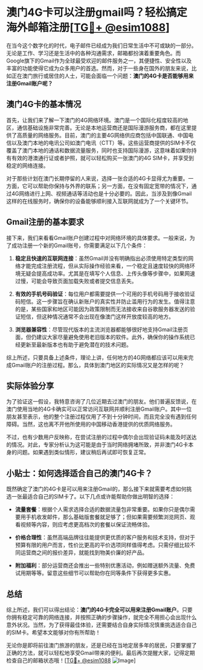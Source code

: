 # 澳门4G卡可以注册gmail吗？轻松搞定海外邮箱注册[[TG💪+ @esim1088](https://t.me/s/esim1088)]

在当今这个数字化的时代，电子邮件已经成为我们日常生活中不可或缺的一部分。无论是工作、学习还是生活中的各种沟通需求，邮箱都扮演着重要角色。而Google旗下的Gmail作为全球最受欢迎的邮件服务之一，其便捷性、安全性以及丰富的功能使得它成为众多用户的首选。然而，对于一些身在国外的朋友来说，比如正在澳门旅行或居住的人士，可能会面临一个问题：**澳门的4G卡是否能够用来注册Gmail账户呢？**

## 澳门4G卡的基本情况

首先，让我们来了解一下澳门的4G网络环境。澳门是一个国际化程度较高的地区，通信基础设施非常完善。无论是本地运营商还是国际漫游服务商，都在这里提供了高质量的网络服务。目前，澳门的主要4G网络供应商包括中国联通、中国电信以及澳门本地的电讯公司如澳门电讯（CTT）等。这些运营商提供的SIM卡不仅覆盖了澳门本地的通话和数据流量服务，同时也支持国际漫游，这意味着如果你持有有效的港澳通行证或者护照，就可以轻松购买一张澳门的4G SIM卡，并享受到稳定的网络连接。

对于那些计划在澳门长期停留的人来说，选择一张合适的4G卡显得尤为重要。一方面，它可以帮助你保持与外界的联系；另一方面，在没有固定宽带的情况下，通过4G网络进行上网、视频通话等活动也是十分必要的。因此，当涉及到像Gmail这样的在线服务时，确保你的设备能够顺利接入互联网就成为了一个关键环节。

## Gmail注册的基本要求

接下来，我们来看看Gmail账户创建过程中对网络环境的具体要求。一般来说，为了成功注册一个新的Gmail账号，你需要满足以下几个条件：

1. **稳定且快速的互联网连接**：虽然Gmail并没有明确指出必须使用特定类型的网络才能完成注册流程，但从实际操作经验来看，一个稳定且速度较快的网络环境无疑会提高成功率。尤其是在填写个人信息、上传头像等步骤中，如果网速过慢，可能会导致页面加载失败或者提交信息丢失。
   
2. **有效的手机号码验证**：每位用户都需要提供一个可用的手机号码用于接收验证码短信。这一步骤旨在确认新账户的真实性并防止滥用行为的发生。值得注意的是，某些国家和地区可能因为政策限制而无法接收来自谷歌服务器发送的验证短信，但这种情况通常不会出现在像澳门这样开放度较高的地方。

3. **浏览器兼容性**：尽管现代版本的主流浏览器都能够很好地支持Gmail注册页面，但仍建议大家尽量避免使用老旧版本的软件。此外，确保你的操作系统已经更新至最新版本也有助于避免潜在的技术问题。

综上所述，只要具备上述条件，理论上讲，任何地方的4G网络都应该可以用来完成Gmail账户的注册过程。那么，具体到澳门地区的实际情况又是怎样的呢？

## 实际体验分享

为了验证这一假设，我特意咨询了几位近期去过澳门的朋友。他们普遍反馈说，在澳门使用当地的4G卡确实可以正常访问互联网并顺利注册Gmail账户。其中一位朋友甚至表示，他的整个注册过程仅用了不到十分钟时间，而且完全没有遇到任何障碍。当然，这也离不开他所使用的中国移动香港提供的优质网络服务。

不过，也有少数用户反映称，在尝试注册的过程中偶尔会出现验证码未能及时送达的情况。对此，专家分析认为这可能是由于当时网络拥堵所致，并非澳门4G卡本身的问题。如果遇到类似情形，建议稍后再试即可恢复正常。

## 小贴士：如何选择适合自己的澳门4G卡？

既然确定了澳门的4G卡是可以用来注册Gmail的，那么接下来就需要考虑如何挑选一张最适合自己的SIM卡了。以下几点或许能帮助你做出明智的选择：

- **流量套餐**：根据个人需求选择合适的数据流量包非常重要。如果你只是偶尔需要用手机收发邮件，那么基础版套餐就足够了；但如果需要频繁浏览网页、观看视频等内容，则应考虑更高档次的套餐以保证流畅体验。
  
- **价格合理性**：虽然高端品牌往往能提供更优质的客户服务和技术支持，但对于预算有限的用户而言，性价比更高的平价选项同样值得考虑。只需仔细比较不同运营商之间的报价差异，就能找到物美价廉的好产品。

- **附加福利**：部分运营商还会推出一些特别优惠活动，例如赠送额外流量、免费试用期等等。留意这些细节可以帮助你在同等条件下获得更多实惠。

## 总结

综上所述，我们可以得出结论：**澳门的4G卡完全可以用来注册Gmail账户**。只要你拥有稳定可靠的网络连接，并按照正确的步骤操作，就完全不用担心会出现什么意外状况。当然，为了获得最佳体验，还需要结合自身实际情况慎重挑选适合自己的SIM卡。希望本文能够对你有所帮助！

无论你是即将前往澳门旅游的朋友，还是已经在当地定居多年的居民，只要掌握了正确的方法，就可以轻松地享受Gmail带来的便利。最后再次提醒大家，记得定期检查自己的邮箱状态哦！[[TG💪+ @esim1088](https://t.me/s/esim1088) ![Image](https://i.postimg.cc/4NQfJmqS/Snipaste-2025-05-13-00-14-12.png)]